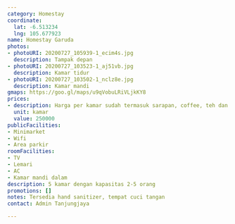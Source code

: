 ```yaml
---
category: Homestay
coordinate:
  lat: -6.513234
  lng: 105.677923
name: Homestay Garuda
photos:
- photoURI: 20200727_105939-1_ecim4s.jpg
  description: Tampak depan
- photoURI: 20200727_103523-1_aj51vb.jpg
  description: Kamar tidur
- photoURI: 20200727_103502-1_nclz8e.jpg
  description: Kamar mandi
gmaps: https://goo.gl/maps/u9qVobuLRiVLjkKY8
prices:
- description: Harga per kamar sudah termasuk sarapan, coffee, teh dan air putih
  unit: kamar
  value: 250000
publicFacilities:
- Minimarket
- Wifi
- Area parkir
roomFacilities:
- TV
- Lemari
- AC
- Kamar mandi dalam
description: 5 kamar dengan kapasitas 2-5 orang
promotions: []
notes: Tersedia hand sanitizer, tempat cuci tangan
contact: Admin Tanjungjaya

---
```

